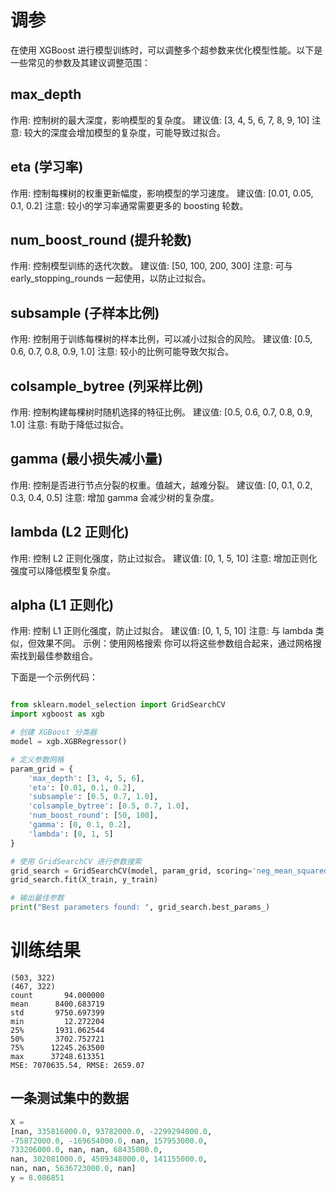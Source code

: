 # 调参
在使用 XGBoost 进行模型训练时，可以调整多个超参数来优化模型性能。以下是一些常见的参数及其建议调整范围：

## max_depth
作用: 控制树的最大深度，影响模型的复杂度。
建议值: [3, 4, 5, 6, 7, 8, 9, 10]
注意: 较大的深度会增加模型的复杂度，可能导致过拟合。
## eta (学习率)
作用: 控制每棵树的权重更新幅度，影响模型的学习速度。
建议值: [0.01, 0.05, 0.1, 0.2]
注意: 较小的学习率通常需要更多的 boosting 轮数。
## num_boost_round (提升轮数)
作用: 控制模型训练的迭代次数。
建议值: [50, 100, 200, 300]
注意: 可与 early_stopping_rounds 一起使用，以防止过拟合。
## subsample (子样本比例)
作用: 控制用于训练每棵树的样本比例，可以减小过拟合的风险。
建议值: [0.5, 0.6, 0.7, 0.8, 0.9, 1.0]
注意: 较小的比例可能导致欠拟合。
## colsample_bytree (列采样比例)
作用: 控制构建每棵树时随机选择的特征比例。
建议值: [0.5, 0.6, 0.7, 0.8, 0.9, 1.0]
注意: 有助于降低过拟合。
## gamma (最小损失减小量)
作用: 控制是否进行节点分裂的权重。值越大，越难分裂。
建议值: [0, 0.1, 0.2, 0.3, 0.4, 0.5]
注意: 增加 gamma 会减少树的复杂度。
## lambda (L2 正则化)
作用: 控制 L2 正则化强度，防止过拟合。
建议值: [0, 1, 5, 10]
注意: 增加正则化强度可以降低模型复杂度。
## alpha (L1 正则化)
作用: 控制 L1 正则化强度，防止过拟合。
建议值: [0, 1, 5, 10]
注意: 与 lambda 类似，但效果不同。
示例：使用网格搜索
你可以将这些参数组合起来，通过网格搜索找到最佳参数组合。

下面是一个示例代码：

```Python

from sklearn.model_selection import GridSearchCV
import xgboost as xgb

# 创建 XGBoost 分类器
model = xgb.XGBRegressor()

# 定义参数网格
param_grid = {
    'max_depth': [3, 4, 5, 6],
    'eta': [0.01, 0.1, 0.2],
    'subsample': [0.5, 0.7, 1.0],
    'colsample_bytree': [0.5, 0.7, 1.0],
    'num_boost_round': [50, 100],
    'gamma': [0, 0.1, 0.2],
    'lambda': [0, 1, 5]
}

# 使用 GridSearchCV 进行参数搜索
grid_search = GridSearchCV(model, param_grid, scoring='neg_mean_squared_error', cv=5)
grid_search.fit(X_train, y_train)

# 输出最佳参数
print("Best parameters found: ", grid_search.best_params_)
```

# 训练结果
```
(503, 322)
(467, 322)
count       94.000000
mean      8400.683719
std       9750.697399
min         12.272204
25%       1931.062544
50%       3702.752721
75%      12245.263500
max      37248.613351
MSE: 7070635.54, RMSE: 2659.07
```
## 一条测试集中的数据
```Python
X = 
[nan, 335816000.0, 93782000.0, -2299294000.0, 
-75872000.0, -169654000.0, nan, 157953000.0, 
733206000.0, nan, nan, 68435000.0, 
nan, 302081000.0, 4509348000.0, 141155000.0,
nan, nan, 5636723000.0, nan]
y = 8.086851
```